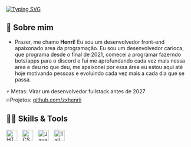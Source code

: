[![Typing SVG](https://readme-typing-svg.herokuapp.com?font=Fira+Code&weight=300&size=50&duration=4000&pause=1000&color=2623c4&center=true&vCenter=true&width=1000&lines=Boas+vindas+ao+meu+perfil)](https://git.io/typing-svg)

## 🌙 Sobre mim

- Prazer, me chamo <strong>Henri</strong>! Eu sou um desenvolvedor front-end apaixonado area da programação.
Eu sou um desenvolvedor carioca, que programa desde o final de 2021, comecei a programar fazerndo bots/apps para o discord e fui me aprofundando cada vez mais nessa area e deu no que deu, me apaixonei por essa área eu estou aqui até hoje motivando pessoas e evoluindo cada vez mais a cada dia que se passa. 

⚡ Metas: Virar um desenvolvedor fullstack antes de 2027 <br>
🔥Projetos: [github.com/zxhenrii](https://github.com/zxhenrii?tab=repositories)

## 👨‍💻 Skills & Tools

<img 
    align="left" 
    alt="HTML"
    title="HTML" 
    width="30px" 
    style="padding-right: 10px;" 
    src="https://cdn.jsdelivr.net/gh/devicons/devicon@latest/icons/html5/html5-original.svg" 
/>
<img 
    align="left" 
    alt="CSS" 
    title="CSS"
    width="30px" 
    style="padding-right: 10px;" 
    src="https://cdn.jsdelivr.net/gh/devicons/devicon@latest/icons/css3/css3-original.svg" 
/>
<img 
    align="left" 
    alt="JavaScript" 
    title="JavaScript"
    width="30px" 
    style="padding-right: 10px;" 
    src="https://cdn.jsdelivr.net/gh/devicons/devicon@latest/icons/javascript/javascript-original.svg" 
/>
<img 
    align="left" 
    alt="Tailwind" 
    title="Tailwind"
    width="30px" 
    style="padding-right: 10px;" 
    src="https://cdn.jsdelivr.net/gh/devicons/devicon@latest/icons/tailwindcss/tailwindcss-original.svg" 
/>
